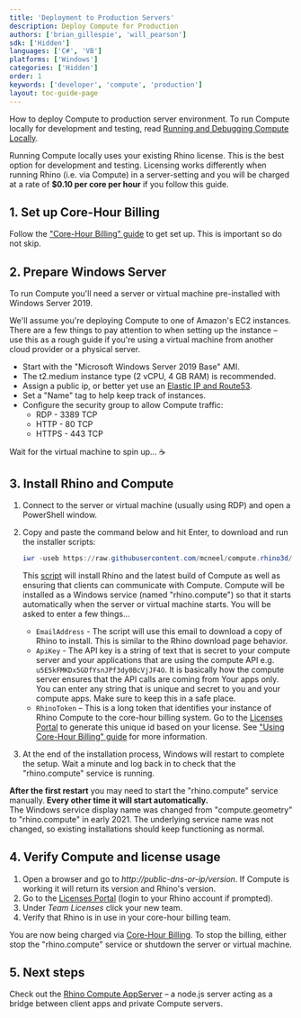```yaml
---
title: 'Deployment to Production Servers'
description: Deploy Compute for Production
authors: ['brian_gillespie', 'will_pearson']
sdk: ['Hidden']
languages: ['C#', 'VB']
platforms: ['Windows']
categories: ['Hidden']
order: 1
keywords: ['developer', 'compute', 'production']
layout: toc-guide-page
---
```


How to deploy Compute to production server environment. To run Compute locally for development and testing, read [Running and Debugging Compute Locally](../development).

<div class="alert alert-info" role="alert">
Running Compute locally uses your existing Rhino license. This is the best option for development and testing. Licensing works differently when running Rhino (i.e. via Compute) in a server-setting and you will be charged at a rate of <strong>$0.10 per core per hour</strong> if you follow this guide. 
</div>

## 1. Set up Core-Hour Billing

Follow the ["Core-Hour Billing" guide](../core-hour-billing) to get set up. This is important so do not skip.

## 2. Prepare Windows Server

To run Compute you'll need a server or virtual machine pre-installed with Windows Server 2019.

We'll assume you're deploying Compute to one of Amazon's EC2 instances. There are a few things to pay attention to when setting up the instance – use this as a rough guide if you're using a virtual machine from another cloud provider or a physical server.

* Start with the "Microsoft Windows Server 2019 Base" AMI.
* The t2.medium instance type (2 vCPU, 4 GB RAM) is recommended.
* Assign a public ip, or better yet use an [Elastic IP and Route53](https://docs.aws.amazon.com/Route53/latest/DeveloperGuide/routing-to-ec2-instance.html).
* Set a "Name" tag to help keep track of instances.
* Configure the security group to allow Compute traffic:
    * RDP - 3389 TCP
    * HTTP - 80 TCP
    * HTTPS - 443 TCP

Wait for the virtual machine to spin up... ☕️

## 3. Install Rhino and Compute

1. Connect to the server or virtual machine (usually using RDP) and open a PowerShell window.
2. Copy and paste the command below and hit Enter, to download and run the installer scripts:

    ```powershell
    iwr -useb https://raw.githubusercontent.com/mcneel/compute.rhino3d/master/script/bootstrap-server.ps1 -outfile bootstrap.ps1; .\bootstrap.ps1 -install
    ```

    This [script](https://github.com/mcneel/compute.rhino3d/blob/master/script/bootstrap-server.ps1) will install Rhino and the latest build of Compute as well as ensuring that clients can communicate with Compute. Compute will be installed as a Windows service (named "rhino.compute") so that it starts automatically when the server or virtual machine starts. You will be asked to enter a few things...
    * `EmailAddress` - The script will use this email to download a copy of Rhino to install. This is similar to the Rhino download page behavior.
    * `ApiKey` - The API key is a string of text that is secret to your compute server and your applications that are using the compute API e.g. `u5E5kFMKDx5GDfYsnJPf3dy0BcVjJF4O`. It is basically how the compute server ensures that the API calls are coming from Your apps only. You can enter any string that is unique and secret to you and your compute apps. Make sure to keep this in a safe place.
    * `RhinoToken` – This is a long token that identifies your instance of Rhino Compute to the core-hour billing system. Go to the [Licenses Portal](https://www.rhino3d.com/licenses?_forceEmpty=true) to generate this unique id based on your license. See ["Using Core-Hour Billing" guide](../core-hour-billing#using-core-hour-billing) for more information.

4. At the end of the installation process, Windows will restart to complete the setup. Wait a minute and log back in to check that the "rhino.compute" service is running.

<!-- Compute won't start the first time because the .NET 4.8 install needs to finish up -->
<!-- TODO: check if we can install the service with "delayed" start to make this work better -->
<div class="alert alert-warning" role="alert">
<strong>After the first restart</strong> you may need to start the "rhino.compute" service manually. <strong>Every other time it will start automatically.</strong>
</div>

<div class="alert alert-info" role="alert">
The Windows service display name was changed from "compute.geometry" to "rhino.compute" in early 2021. The underlying service name was not changed, so existing installations should keep functioning as normal.
</div>

## 4. Verify Compute and license usage

1. Open a browser and go to _http://public-dns-or-ip/version_. If Compute is working it will return its version and Rhino's version.
1. Go to the [Licenses Portal](https://www.rhino3d.com/licenses?_forceEmpty=true) (login to your Rhino account if prompted).
1. Under _Team Licenses_ click your new team.
1. Verify that Rhino is in use in your core-hour billing team.

<div class="alert alert-info" role="alert">
You are now being charged via <a href="../core-hour-billing" class="alert-link">Core-Hour Billing</a>. To stop the billing, either stop the "rhino.compute" service or shutdown the server or virtual machine.
</div>

## 5. Next steps

Check out the [Rhino Compute AppServer](https://github.com/mcneel/compute.rhino3d.appserver) – a node.js server acting as a bridge between client apps and private Compute servers.
